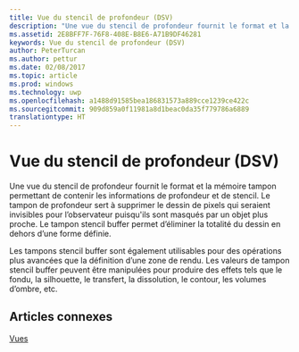 ```yaml
---
title: Vue du stencil de profondeur (DSV)
description: "Une vue du stencil de profondeur fournit le format et la mémoire tampon permettant de contenir les informations de profondeur et de stencil."
ms.assetid: 2E8BFF7F-76F8-408E-B8E6-A71B9DF46281
keywords: Vue du stencil de profondeur (DSV)
author: PeterTurcan
ms.author: pettur
ms.date: 02/08/2017
ms.topic: article
ms.prod: windows
ms.technology: uwp
ms.openlocfilehash: a1488d91585bea186831573a889cce1239ce422c
ms.sourcegitcommit: 909d859a0f11981a8d1beac0da35f779786a6889
translationtype: HT
---
```

# <a name="depth-stencil-view-dsv"></a>Vue du stencil de profondeur (DSV)


Une vue du stencil de profondeur fournit le format et la mémoire tampon permettant de contenir les informations de profondeur et de stencil. Le tampon de profondeur sert à supprimer le dessin de pixels qui seraient invisibles pour l’observateur puisqu'ils sont masqués par un objet plus proche. Le tampon stencil buffer permet d’éliminer la totalité du dessin en dehors d’une forme définie.

Les tampons stencil buffer sont également utilisables pour des opérations plus avancées que la définition d’une zone de rendu. Les valeurs de tampon stencil buffer peuvent être manipulées pour produire des effets tels que le fondu, la silhouette, le transfert, la dissolution, le contour, les volumes d’ombre, etc.

## <a name="span-idrelated-topicsspanrelated-topics"></a><span id="related-topics"></span>Articles connexes


[Vues](views.md)

 

 




